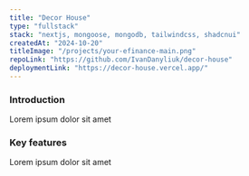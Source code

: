 ```yaml
---
title: "Decor House"
type: "fullstack"
stack: "nextjs, mongoose, mongodb, tailwindcss, shadcnui"
createdAt: "2024-10-20"
titleImage: "/projects/your-efinance-main.png"
repoLink: "https://github.com/IvanDanyliuk/decor-house"
deploymentLink: "https://decor-house.vercel.app/"
---
```


### Introduction
Lorem ipsum dolor sit amet

### Key features
Lorem ipsum dolor sit amet